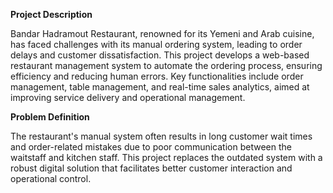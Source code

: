 **Project Description**

Bandar Hadramout Restaurant, renowned for its Yemeni and Arab cuisine, has faced challenges with its manual ordering system, leading to order delays and customer dissatisfaction. This project develops a web-based restaurant management system to automate the ordering process, ensuring efficiency and reducing human errors. Key functionalities include order management, table management, and real-time sales analytics, aimed at improving service delivery and operational management.

**Problem Definition**

The restaurant's manual system often results in long customer wait times and order-related mistakes due to poor communication between the waitstaff and kitchen staff. This project replaces the outdated system with a robust digital solution that facilitates better customer interaction and operational control.
